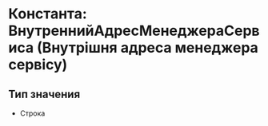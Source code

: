 ﻿# Константа: ВнутреннийАдресМенеджераСервиса (Внутрішня адреса менеджера сервісу)

## Тип значения

- Строка

